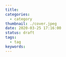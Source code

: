 ```yaml
---
title: 
categories:
  - category
thumbnail: ./cover.jpeg
date: 2020-03-25 17:16:00
status: draft
tags:
  - tag
keywords:
---
```

